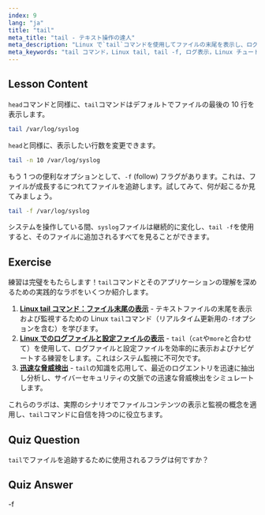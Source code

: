 ```yaml
---
index: 9
lang: "ja"
title: "tail"
meta_title: "tail - テキスト操作の達人"
meta_description: "Linux で`tail`コマンドを使用してファイルの末尾を表示し、ログを監視する方法を学びます。リアルタイム更新のための`tail -f`を発見してください。Linux の旅を始めましょう！"
meta_keywords: "tail コマンド，Linux tail, tail -f, ログ表示，Linux チュートリアル，初心者 Linux, Linux ガイド"
---
```


## Lesson Content

`head`コマンドと同様に、`tail`コマンドはデフォルトでファイルの最後の 10 行を表示します。

```bash
tail /var/log/syslog
```

`head`と同様に、表示したい行数を変更できます。

```bash
tail -n 10 /var/log/syslog
```

もう 1 つの便利なオプションとして、`-f` (follow) フラグがあります。これは、ファイルが成長するにつれてファイルを追跡します。試してみて、何が起こるか見てみましょう。

```bash
tail -f /var/log/syslog
```

システムを操作している間、`syslog`ファイルは継続的に変化し、`tail -f`を使用すると、そのファイルに追加されるすべてを見ることができます。

## Exercise

練習は完璧をもたらします！`tail`コマンドとそのアプリケーションの理解を深めるための実践的なラボをいくつか紹介します。

1. **[Linux tail コマンド：ファイル末尾の表示](https://labex.io/ja/labs/linux-linux-tail-command-file-end-display-214303)** - テキストファイルの末尾を表示および監視するための Linux `tail`コマンド（リアルタイム更新用の`-f`オプションを含む）を学びます。
2. **[Linux でのログファイルと設定ファイルの表示](https://labex.io/ja/labs/linux-viewing-log-and-configuration-files-in-linux-387914)** - `tail`（`cat`や`more`と合わせて）を使用して、ログファイルと設定ファイルを効率的に表示およびナビゲートする練習をします。これはシステム監視に不可欠です。
3. **[迅速な脅威検出](https://labex.io/ja/labs/linux-rapid-threat-detection-387930)** - `tail`の知識を応用して、最近のログエントリを迅速に抽出し分析し、サイバーセキュリティの文脈での迅速な脅威検出をシミュレートします。

これらのラボは、実際のシナリオでファイルコンテンツの表示と監視の概念を適用し、`tail`コマンドに自信を持つのに役立ちます。

## Quiz Question

`tail`でファイルを追跡するために使用されるフラグは何ですか？

## Quiz Answer

-f

